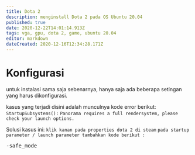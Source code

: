 ```yaml
---
title: Dota 2
description: menginstall Dota 2 pada OS Ubuntu 20.04
published: true
date: 2020-12-22T14:01:14.913Z
tags: vga, gpu, dota 2, game, ubuntu 20.04
editor: markdown
dateCreated: 2020-12-16T12:34:28.171Z
---
```


# Konfigurasi
untuk instalasi sama saja sebenarnya, hanya saja ada beberapa setingan yang harus dikonfigurasi.

kasus yang terjadi disini adalah munculnya kode error berikut:
`StartupSubsystems():`
`Panorama requires a full rendersystem, please check your launch options.`

Solusi kasus ini:
`klik kanan pada properties dota 2 di steam` 
`pada startup parameter / launch parameter tambahkan kode berikut :`

<kbd>-safe_mode</kbd>